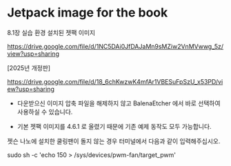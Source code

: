 # Jetpack image for the book

8.1장 실습 환경 설치된 젯팩 이미지

https://drive.google.com/file/d/1NC5DAi0JfDAJaMn9sMZiw2VnMVwwg_5z/view?usp=sharing


[2025년 개정판]

https://drive.google.com/file/d/18_6chKwzwK4mfAr1VBESuFpSzU_x53PD/view?usp=sharing

* 다운받으신 이미지 압축 파일을 해제하지 않고 BalenaEtcher 에서 바로 선택하여 사용하실 수 있습니다.

* 기본 젯팩 이미지를 4.6.1 로 올렸기 때문에 기존 예제 동작도 모두 가능합니다.

젯슨 나노에 설치한 쿨링팬이 돌지 않는 경우 터미널에서 다음과 같이 입력해주십시오.

sudo sh -c 'echo 150 > /sys/devices/pwm-fan/target_pwm'


